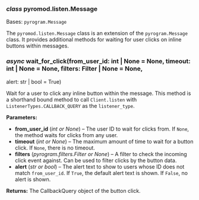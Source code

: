 ### *class* pyromod.listen.Message

Bases: `pyrogram.Message`

The `pyromod.listen.Message` class is an extension of the `pyrogram.Message` class. It provides additional methods for waiting
for user clicks on inline buttons within messages.

### *async* wait_for_click(from_user_id: int | None = None, timeout: int | None = None, filters: Filter | None = None,

alert: str | bool = True)

Wait for a user to click any inline button within the message. This method is a shorthand bound method to
call `Client.listen` with `ListenerTypes.CALLBACK_QUERY` as the `listener_type`.

**Parameters:**

* **from_user_id** (*int* *or* *None*) – The user ID to wait for clicks from. If `None`, the method waits for clicks
  from any user.
* **timeout** (*int* *or* *None*) – The maximum amount of time to wait for a button click. If `None`, there is no
  timeout.
* **filters** (*pyrogram.filters.Filter* *or* *None*) – A filter to check the incoming click event against. Can be used
  to filter clicks by the button data.
* **alert** (*str* *or* *bool*) – The alert text to show to users whose ID does not match `from_user_id`. If `True`, the
  default alert text is shown. If `False`, no alert is shown.

**Returns:**
The CallbackQuery object of the button click.
